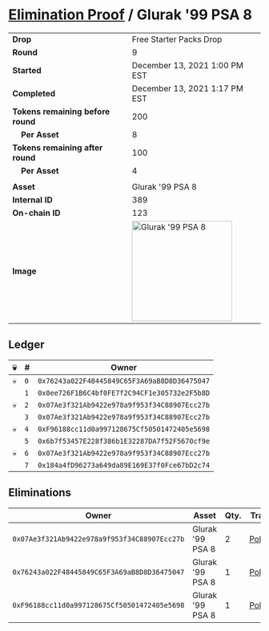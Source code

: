 # [Elimination Proof](./readme.md) / Glurak &#039;99 PSA 8

|||
|---|---|
| **Drop** | Free Starter Packs Drop |
| **Round** | 9 |
| **Started** | December 13, 2021 1:00 PM EST |
| **Completed** | December 13, 2021 1:17 PM EST |
| **Tokens remaining before round** | 200 |
| **&nbsp;&nbsp;&nbsp;&nbsp;Per Asset** | 8 |
| **Tokens remaining after round** | 100 |
| **&nbsp;&nbsp;&nbsp;&nbsp;Per Asset** | 4 |
| | |
| **Asset** | Glurak &#039;99 PSA 8 |
| **Internal ID** | 389 |
| **On-chain ID** | 123 |
| **Image** | <img src="https://tcdn.blokpax.com/95048cbb-7e66-4ffd-8437-1b35fa7f821c/9a7dea486da88ad1def0d2dbd55ebbffc6fc4a0dca63c958a62a7a721b655363.jpg" height="200" alt="Glurak &#039;99 PSA 8" /> |

## Ledger

| 💀 | # | Owner |
| --- | --- | --- |
| 💀 | `0` | `0x76243a022F48445849C65F3A69aB8D8D36475047` |
|  | `1` | `0x0ee726F1B6C4bf0FE7f2C94CF1e305732e2F5b8D` |
| 💀 | `2` | `0x07Ae3f321Ab9422e978a9f953f34C88907Ecc27b` |
|  | `3` | `0x07Ae3f321Ab9422e978a9f953f34C88907Ecc27b` |
| 💀 | `4` | `0xF96188cc11d0a997128675Cf50501472405e5698` |
|  | `5` | `0x6b7f53457E228f386b1E32287DA7f52F5670cf9e` |
| 💀 | `6` | `0x07Ae3f321Ab9422e978a9f953f34C88907Ecc27b` |
|  | `7` | `0x184a4fD96273a649da89E169E37f0Fce67bD2c74` |


## Eliminations

| Owner | Asset | Qty. | Transaction |
| --- | --- | --- | --- |
| `0x07Ae3f321Ab9422e978a9f953f34C88907Ecc27b` | Glurak '99 PSA 8 | 2 | [Polygonscan](https://polygonscan.com/tx/0x6738a3939fe402ed029ad4be9c0e987b0c772e253dbab19926f7dcf6c807fb5a) |
| `0x76243a022F48445849C65F3A69aB8D8D36475047` | Glurak '99 PSA 8 | 1 | [Polygonscan](https://polygonscan.com/tx/0x39f4b7ac8aaf3f66dfd3ceef08c47c60576516bcbce3a8c805e8fd961706bb2f) |
| `0xF96188cc11d0a997128675Cf50501472405e5698` | Glurak '99 PSA 8 | 1 | [Polygonscan](https://polygonscan.com/tx/0x3db6f12ce59730700ebf82f839297e88dd1dbb017df1eebf476e1421b9f97248) |
